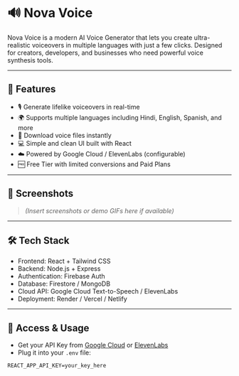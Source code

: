 # 🔊 Nova Voice

Nova Voice is a modern AI Voice Generator that lets you create ultra-realistic voiceovers in multiple languages with just a few clicks. Designed for creators, developers, and businesses who need powerful voice synthesis tools.

---

## 🚀 Features

- 🎙️ Generate lifelike voiceovers in real-time  
- 🌍 Supports multiple languages including Hindi, English, Spanish, and more  
- 📁 Download voice files instantly  
- 💻 Simple and clean UI built with React  
- ☁️ Powered by Google Cloud / ElevenLabs (configurable)  
- 🆓 Free Tier with limited conversions and Paid Plans  

---

## 📸 Screenshots

> *(Insert screenshots or demo GIFs here if available)*

---

## 🛠️ Tech Stack

- Frontend: React + Tailwind CSS  
- Backend: Node.js + Express  
- Authentication: Firebase Auth  
- Database: Firestore / MongoDB  
- Cloud API: Google Cloud Text-to-Speech / ElevenLabs  
- Deployment: Render / Vercel / Netlify  

---

## 🔐 Access & Usage

- Get your API Key from [Google Cloud](https://cloud.google.com/text-to-speech) or [ElevenLabs](https://www.elevenlabs.io/)
- Plug it into your `.env` file:

```env
REACT_APP_API_KEY=your_key_here
